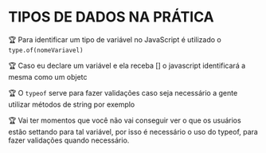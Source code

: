 # TIPOS DE DADOS NA PRÁTICA

🏆 Para identificar um tipo de variável no JavaScript é utilizado o `type.of(nomeVariavel)` 

🏆 Caso eu declare um variável e ela receba [] o javascript identificará a mesma como um objetc

🏆 O `typeof` serve para fazer validações caso seja necessário a gente utilizar métodos de string por exemplo

🏆 Vai ter momentos que você não vai conseguir ver o que os usuários estão settando para tal variável, por isso é necessário o uso do typeof, para fazer validações quando necessário.


